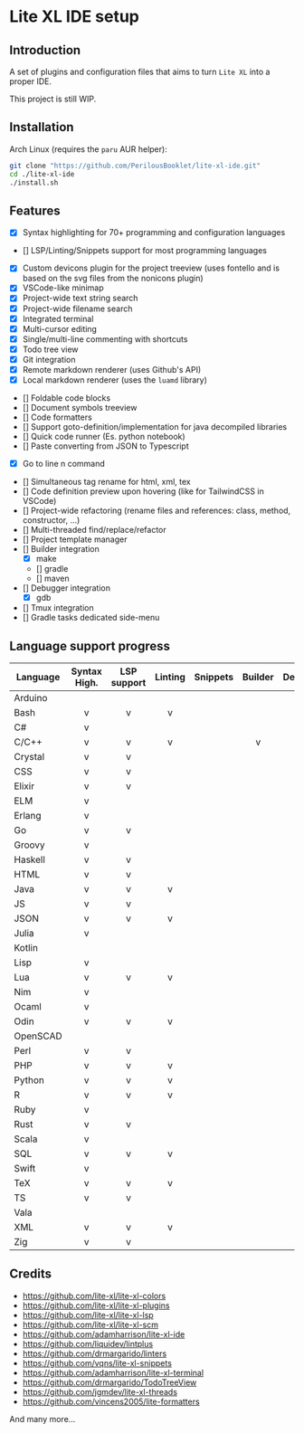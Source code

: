 # Lite XL IDE setup

## Introduction
A set of plugins and configuration files that aims to turn `Lite XL` into a proper IDE.

This project is still WIP.

## Installation
Arch Linux (requires the `paru` AUR helper):
```sh
git clone "https://github.com/PerilousBooklet/lite-xl-ide.git"
cd ./lite-xl-ide
./install.sh
```

## Features
- [x] Syntax highlighting for 70+ programming and configuration languages
- [] LSP/Linting/Snippets support for most programming languages
- [x] Custom devicons plugin for the project treeview (uses fontello and is based on the svg files from the nonicons plugin)
- [x] VSCode-like minimap
- [x] Project-wide text string search
- [x] Project-wide filename search
- [x] Integrated terminal
- [x] Multi-cursor editing
- [x] Single/multi-line commenting with shortcuts
- [x] Todo tree view
- [x] Git integration
- [x] Remote markdown renderer (uses Github's API)
- [x] Local markdown renderer (uses the `luamd` library) <!-- TODO: add support for tables and todo-check boxes -->
- [] Foldable code blocks <!-- WIP: Adam's working on it -->
- [] Document symbols treeview <!-- WIP: Jgmdev's working on it -->
- [] Code formatters <!-- WIP -->
- [] Support goto-definition/implementation for java decompiled libraries
- [] Quick code runner (Es. python notebook) <!-- WIP -->
- [] Paste converting from JSON to Typescript <!-- TODO: maybe a fork of `exec`? -->
- [x] Go to line n command
- [] Simultaneous tag rename for html, xml, tex <!-- WIP: tex works, html and xml are missing -->
- [] Code definition preview upon hovering (like for TailwindCSS in VSCode)
- [] Project-wide refactoring (rename files and references: class, method, constructor, ...)
- [] Multi-threaded find/replace/refactor
- [] Project template manager
- [] Builder integration
  - [x] make
  - [] gradle
  - [] maven
- [] Debugger integration
  - [x] gdb
- [] Tmux integration
- [] Gradle tasks dedicated side-menu

## Language support progress
| Language         | Syntax High. | LSP support | Linting | Snippets | Builder | Debugger| Formatter |
|------------------|:--------------:|:-------------:|:---------:|:----------:|:-----------:|:---------:|:---------:|
| Arduino |  |  |  |  |  |  |  |
| Bash |v | v | v |  |  |  |  |
| C# | v |  |  |  |  |  |  |
| C/C++ | v | v | v |  | v | v |  |
| Crystal | v | v |  |  |  |  |  |
| CSS | v | v |  |  |  |  |  |
| Elixir | v | v |  |  |  |  |  |
| ELM | v |  |  |  |  |  |  |
| Erlang | v |  |  |  |  |  |  |
| Go | v | v |  |  |  |  |  |
| Groovy | v |  |  |  |  |  |  |
| Haskell | v | v |  |  |  |  |  |
| HTML | v | v |  |  |  |  |  |
| Java | v | v | v |  |  |  |  |
| JS | v | v |  |  |  |  |  |
| JSON | v | v | v |  |  |  |  |
| Julia | v |  |  |  |  |  |  |
| Kotlin |  |  |  |  |  |  |  |
| Lisp | v |  |  |  |  |  |  |
| Lua | v | v | v |  |  |  |  |
| Nim | v |  |  |  |  |  |  |
| Ocaml | v |  |  |  |  |  |  |
| Odin | v | v | v |  |  |  |  |
| OpenSCAD |  |  |  |  |  |  |  |
| Perl | v | v |  |  |  |  |  |
| PHP | v | v | v |  |  |  |  |
| Python | v | v | v |  |  |  |  |
| R | v | v | v |  |  |  |  |
| Ruby | v |  |  |  |  |  |  |
| Rust | v | v |  |  |  |  |  |
| Scala | v |  |  |  |  |  |  |
| SQL | v | v | v |  |  |  |  |
| Swift | v |  |  |  |  |  |  |
| TeX | v | v | v |  |  |  |  |
| TS | v | v |  |  |  |  |  |
| Vala |  |  |  |  |  |  |  |
| XML | v | v | v |  |  |  |  |
| Zig | v | v |  |  |  |  |  |

## Credits
- https://github.com/lite-xl/lite-xl-colors
- https://github.com/lite-xl/lite-xl-plugins
- https://github.com/lite-xl/lite-xl-lsp
- https://github.com/lite-xl/lite-xl-scm
- https://github.com/adamharrison/lite-xl-ide
- https://github.com/liquidev/lintplus
- https://github.com/drmargarido/linters
- https://github.com/vqns/lite-xl-snippets
- https://github.com/adamharrison/lite-xl-terminal
- https://github.com/drmargarido/TodoTreeView
- https://github.com/jgmdev/lite-xl-threads
- https://github.com/vincens2005/lite-formatters

And many more...
